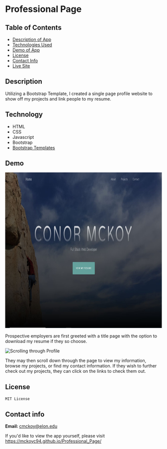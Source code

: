 # Professional Page

## Table of Contents
 * [Description of App](#description)
 * [Technologies Used](#technology)
 * [Demo of App](#demo)
 * [License](#license)
 * [Contact Info](#contact-info)
 * [Live Site](https://mckoyc94.github.io/Professional_Page/)


## Description 
Utilizing a Bootstrap Template, I created a single page profile website to show off my projects and link people to my resume.


## Technology
* HTML
* CSS
* Javascript
* Bootstrap 
* [Bootstrap Templates](https://startbootstrap.com/themes/grayscale/)

## Demo
<img src = "Screenshots/HomePage.JPG" alt="Starting Page" width = "1000px" height = "500px">
<p>
Prospective employers are first greeted with a title page with the option to download my resume if they so choose.
</p>
<img src = "Screenshots/Portfolio_Veiw" alt="Scrolling through Profile" width = "1000px" height = "500px">
<p>
They may then scroll down through the page to view my information, browse my projects, or find my contact information. If they wish to further check out my projects, they can click on the links to check them out. 
</p>

## License
    MIT License

## Contact info
<b> Email: </b> cmckoy@elon.edu






If you'd like to view the app yourself, please visit https://mckoyc94.github.io/Professional_Page/


